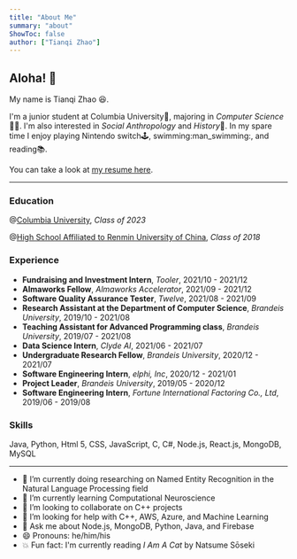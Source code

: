 ```yaml
---
title: "About Me" 
summary: "about"
ShowToc: false
author: ["Tianqi Zhao"]
---
```


## Aloha! :wave:

My name is Tianqi Zhao :laughing:.

I'm a junior student at Columbia University:lion:, majoring in *Computer Science*:man_technologist:. I'm also interested in *Social Anthropology* and *History*:blue_book:. In my spare time I enjoy playing Nintendo switch:joystick:, swimming:man_swimming:, and reading:books:.

You can take a look at [my resume here](../resume.pdf).

---

### Education

@[Columbia University](https://www.columbia.edu), *Class of 2023*

@[High School Affiliated to Renmin University of China](https://en.wikipedia.org/wiki/High_School_Affiliated_to_Renmin_University_of_China), *Class of 2018*

### Experience

- **Fundraising and Investment Intern**, *Tooler*, 2021/10 - 2021/12
- **Almaworks Fellow**, *Almaworks Accelerator*, 2021/09 - 2021/12
- **Software Quality Assurance Tester**, *Twelve*, 2021/08 - 2021/09
- **Research Assistant at the Department of Computer Science**, *Brandeis University*, 2019/10 - 2021/08
- **Teaching Assistant for Advanced Programming class**, *Brandeis University*, 2019/07 - 2021/08
- **Data Science Intern**, *Clyde AI*, 2021/06 - 2021/07
- **Undergraduate Research Fellow**, *Brandeis University*, 2020/12 - 2021/07
- **Software Engineering Intern**, *elphi, Inc*, 2020/12 - 2021/01
- **Project Leader**, *Brandeis University*, 2019/05 - 2020/12
- **Software Engineering Intern**, *Fortune International Factoring Co., Ltd*, 2019/06 - 2019/08

### Skills

Java, Python, Html 5, CSS, JavaScript, C, C#, Node.js, React.js, MongoDB, MySQL

---

- 🔭 I’m currently doing researching on Named Entity Recognition in the Natural Language Processing field
- 🌱 I’m currently learning Computational Neuroscience
- 👯 I’m looking to collaborate on C++ projects
- 🤔 I’m looking for help with C++, AWS, Azure, and Machine Learning
- 💬 Ask me about Node.js, MongoDB, Python, Java, and Firebase
- 😄 Pronouns: he/him/his
- 💥 Fun fact: I'm currently reading *I Am A Cat* by Natsume Sōseki
